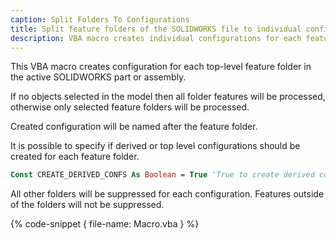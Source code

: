 ```yaml
---
caption: Split Folders To Configurations
title: Split feature folders of the SOLIDWORKS file to individual configurations
description: VBA macro creates individual configurations for each feature folder in the active SOLIDWORKS part or assembly
---
```

This VBA macro creates configuration for each top-level feature folder in the active SOLIDWORKS part or assembly.

If no objects selected in the model then all folder features will be processed, otherwise only selected feature folders will be processed.

Created configuration will be named after the feature folder.

It is possible to specify if derived or top level configurations should be created for each feature folder.

~~~ vb
Const CREATE_DERIVED_CONFS As Boolean = True 'True to create derived configuration, False to create top level configuration
~~~

All other folders will be suppressed for each configuration. Features outside of the folders will not be suppressed.

{% code-snippet { file-name: Macro.vba } %}